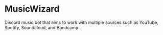 # MusicWizard
Discord music bot that aims to work with multiple sources such as YouTube, Spotify, Soundcloud, and Bandcamp.
